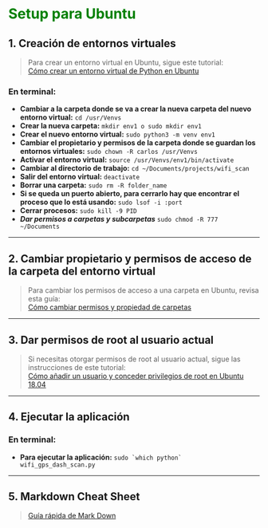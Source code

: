 # <span style="color:green">Setup para Ubuntu</span>

## 1. Creación de entornos virtuales

>Para crear un entorno virtual en Ubuntu, sigue este tutorial:  
[Cómo crear un entorno virtual de Python en Ubuntu](https://www.arubacloud.com/tutorial/how-to-create-a-python-virtual-environment-on-ubuntu.aspx)
### En terminal:
 - **Cambiar a la carpeta donde se va a crear la nueva carpeta del nuevo entorno virtual:**
`cd /usr/Venvs`
- **Crear la nueva carpeta:**
`mkdir env1 o sudo mkdir env1`
- **Crear el nuevo entorno virtual:**
`sudo python3 -m venv env1`
- **Cambiar el propietario y permisos de la carpeta donde se guardan los entornos virtuales:**
`sudo chown -R carlos /usr/Venvs`
 - **Activar el entorno virtual:**
 `source /usr/Venvs/env1/bin/activate`
 - **Cambiar al directorio de trabajo:**
 `cd ~/Documents/projects/wifi_scan`
 - **Salir del entorno virtual:**
 `deactivate`
- **Borrar una carpeta:**
`sudo rm -R folder_name`
- **Si se queda un puerto abierto, para cerrarlo hay que encontrar el proceso que lo está usando:**
`sudo lsof -i :port`
- **Cerrar procesos:**
`sudo kill -9 PID`
- ***Dar permisos a carpetas y subcarpetas***
`sudo chmod -R 777 ~/Documents`
---

## 2. Cambiar propietario y permisos de acceso de la carpeta del entorno virtual

>Para cambiar los permisos de acceso a una carpeta en Ubuntu, revisa esta guía:  
[Cómo cambiar permisos y propiedad de carpetas](https://askubuntu.com/questions/6723/change-folder-permissions-and-ownership)

---

## 3. Dar permisos de root al usuario actual

>Si necesitas otorgar permisos de root al usuario actual, sigue las instrucciones de este tutorial:  
[Cómo añadir un usuario y conceder privilegios de root en Ubuntu 18.04](https://www.liquidweb.com/blog/add-user-grant-root-privileges-ubuntu-18-04/)

---

## 4. Ejecutar la aplicación

### En terminal:
 - **Para ejecutar la aplicación:**
``sudo `which python` wifi_gps_dash_scan.py``

---

## 5. Markdown Cheat Sheet

>[Guía rápida de Mark Down](https://www.markdownguide.org/cheat-sheet/)